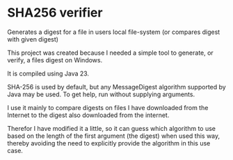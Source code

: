 # SHA256 verifier
Generates a digest for a file in users local file-system (or compares digest with given digest)

This project was created because I needed a simple tool to generate, or verify, a files digest on Windows.

It is compiled using Java 23.

SHA-256 is used by default, but any MessageDigest algorithm supported by Java may be used.
To get help, run without supplying arguments.

I use it mainly to compare digests on files I have downloaded from the Internet
to the digest also downloaded from the internet.

Therefor I have modified it a little, so it can guess which algorithm to use
based on the length of the first argument (the digest) when used this way, thereby
avoiding the need to explicitly provide the algorithm in this use case.
